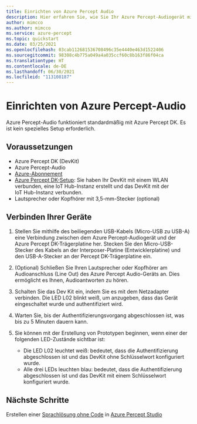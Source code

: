 ```yaml
---
title: Einrichten von Azure Percept Audio
description: Hier erfahren Sie, wie Sie Ihr Azure Percept-Audiogerät mit Azure Percept DK verbinden.
author: mimcco
ms.author: mimcco
ms.service: azure-percept
ms.topic: quickstart
ms.date: 03/25/2021
ms.openlocfilehash: 03cab112681536708496c35e4440e463d1522406
ms.sourcegitcommit: 98308c4b775a049a4a035ccf60c8b163f86f04ca
ms.translationtype: HT
ms.contentlocale: de-DE
ms.lasthandoff: 06/30/2021
ms.locfileid: "113108187"
---
```

# <a name="azure-percept-audio-setup"></a>Einrichten von Azure Percept-Audio

Azure Percept-Audio funktioniert standardmäßig mit Azure Percept DK. Es ist kein spezielles Setup erforderlich.

## <a name="prerequisites"></a>Voraussetzungen

- Azure Percept DK (DevKit)
- Azure Percept-Audio
- [Azure-Abonnement](https://azure.microsoft.com/free/)
- [Azure Percept DK-Setup](./quickstart-percept-dk-set-up.md): Sie haben Ihr DevKit mit einem WLAN verbunden, eine IoT Hub-Instanz erstellt und das DevKit mit der IoT Hub-Instanz verbunden.
- Lautsprecher oder Kopfhörer mit 3,5-mm-Stecker (optional)

## <a name="connecting-your-devices"></a>Verbinden Ihrer Geräte

1. Stellen Sie mithilfe des beiliegenden USB-Kabels (Micro-USB zu USB-A) eine Verbindung zwischen dem Azure Percept-Audiogerät und der Azure Percept DK-Trägerplatine her. Stecken Sie den Micro-USB-Stecker des Kabels an der Interposer-Platine (Entwicklerplatine) und den USB-A-Stecker an der Percept DK-Trägerplatine ein.

1. (Optional) Schließen Sie Ihren Lautsprecher oder Kopfhörer am Audioanschluss (Line Out) des Azure Percept Audio-Geräts an. Dies ermöglicht es Ihnen, Audioantworten zu hören.

1. Schalten Sie das Dev Kit ein, indem Sie es mit dem Netzadapter verbinden. Die LED L02 blinkt weiß, um anzugeben, dass das Gerät eingeschaltet wurde und authentifiziert wird.

1. Warten Sie, bis der Authentifizierungsvorgang abgeschlossen ist, was bis zu 5 Minuten dauern kann.

1. Sie können mit der Erstellung von Prototypen beginnen, wenn einer der folgenden LED-Zustände sichtbar ist:

    - Die LED L02 leuchtet weiß: bedeutet, dass die Authentifizierung abgeschlossen ist und das DevKit ohne Schlüsselwort konfiguriert wurde.
    - Alle drei LEDs leuchten blau: bedeutet, dass die Authentifizierung abgeschlossen ist und das DevKit mit einem Schlüsselwort konfiguriert wurde.

## <a name="next-steps"></a>Nächste Schritte

Erstellen einer [Sprachlösung ohne Code](./tutorial-no-code-speech.md) in [Azure Percept Studio](https://go.microsoft.com/fwlink/?linkid=2135819)
